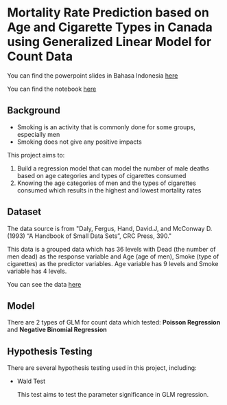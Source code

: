 # Mortality Rate Prediction based on Age and Cigarette Types in Canada using Generalized Linear Model for Count Data 

You can find the powerpoint slides in Bahasa Indonesia [here](https://github.com/louisowen6/GLM_CountData/blob/master/PPT.pptx)

You can find the notebook [here](https://github.com/louisowen6/GLM_CountData/blob/master/Model)

## Background

- Smoking is an activity that is commonly done for some groups, especially men
- Smoking does not give any positive impacts

This project aims to:
1. Build a regression model that can model the number of male deaths based on age categories and types of cigarettes consumed
2. Knowing the age categories of men and the types of cigarettes consumed which results in the highest and lowest mortality rates

## Dataset

The data source is from "Daly, Fergus, Hand, David.J, and McConway D. (1993) “A Handbook of Small Data Sets”, CRC Press, 390."

This data is a grouped data which has 36 levels with Dead (the number of men dead) as the response variable and Age (age of men), Smoke (type of cigarettes) as the predictor variables. Age variable has 9 levels and Smoke variable has 4 levels.

You can see the data [here](https://github.com/louisowen6/GLM_CountData/blob/master/Smoking.xlsx)

## Model

There are 2 types of GLM for count data which tested: **Poisson Regression** and **Negative Binomial Regression**

## Hypothesis Testing

There are several hypothesis testing used in this project, including:
  - Wald Test
  
    This test aims to test the parameter significance in GLM regression. 

